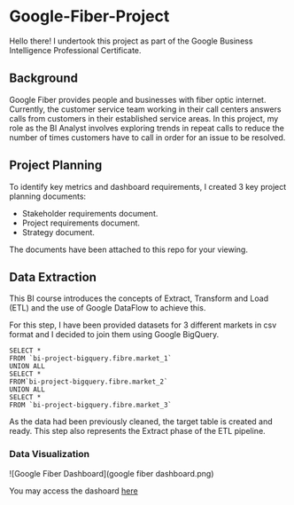 # Google-Fiber-Project

Hello there! I undertook this project as part of the Google Business Intelligence Professional Certificate. 

## Background

Google Fiber provides people and businesses with fiber optic internet. Currently, the customer service team working in their call centers answers calls from customers in their established service areas. In this project, my role as the BI Analyst involves exploring trends in repeat calls to reduce the number of times customers have to call in order for an issue to be resolved.

## Project Planning

To identify key metrics and dashboard requirements, I created 3 key project planning documents: 
* Stakeholder requirements document.
* Project requirements document.
* Strategy document. 

The documents have been attached to this repo for your viewing. 

## Data Extraction

This BI course introduces the concepts of Extract, Transform and Load (ETL) and the use of Google DataFlow to achieve this. 

For this step, I have been provided datasets for 3 different markets in csv format and I decided to join them using Google BigQuery. 

```
SELECT *
FROM `bi-project-bigquery.fibre.market_1`
UNION ALL
SELECT *
FROM`bi-project-bigquery.fibre.market_2`
UNION ALL
SELECT *
FROM `bi-project-bigquery.fibre.market_3`
```

As the data had been previously cleaned, the target table is created and ready. This step also represents the Extract phase of the ETL pipeline. 

### Data Visualization

![Google Fiber Dashboard](google fiber dashboard.png)

You may access the dashoard [here](https://public.tableau.com/views/GoogleFiberDashboard_17271493658170/Dashboard2?:language=en-US&:sid=&:redirect=auth&:display_count=n&:origin=viz_share_link)

